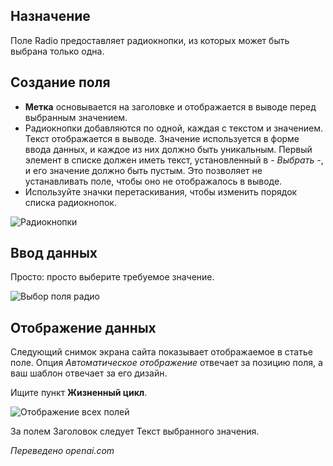 <!-- Filename: J3.x:Adding_custom_fields/Radio_Field / Display title: Радиополе -->

## Назначение

Поле Radio предоставляет радиокнопки, из которых может быть выбрана только одна.

## Создание поля

* **Метка** основывается на заголовке и отображается в выводе перед выбранным значением.
* Радиокнопки добавляются по одной, каждая с текстом и значением. Текст отображается в выводе. Значение используется в форме ввода данных, и каждое из них должно быть уникальным. Первый элемент в списке должен иметь текст, установленный в *- Выбрать -*, и его значение должно быть пустым. Это позволяет не устанавливать поле, чтобы оно не отображалось в выводе.
* Используйте значки перетаскивания, чтобы изменить порядок списка радиокнопок.

![Радиокнопки](../../../en/images/fields/fields-radio.png "Радиокнопки")

## Ввод данных

Просто: просто выберите требуемое значение.

![Выбор поля радио](../../../en/images/fields/fields-radio-entry.png "Выбор поля радио")

## Отображение данных

Следующий снимок экрана сайта показывает отображаемое в статье поле. Опция *Автоматическое отображение* отвечает за позицию поля, а ваш шаблон отвечает за его дизайн.

Ищите пункт **Жизненный цикл**.

![Отображение всех полей](../../../en/images/fields/fields-display.png "Отображение полей")

За полем Заголовок следует Текст выбранного значения.

*Переведено openai.com*

